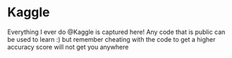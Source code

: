 # Kaggle
Everything I ever do @Kaggle is captured here!
Any code that is public can be used to learn :) but remember cheating with the code to get a higher accuracy score will not get you anywhere
